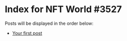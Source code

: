 # Index for NFT World #3527
Posts will be displayed in the order below:

- [Your first post](./001-first.md)

